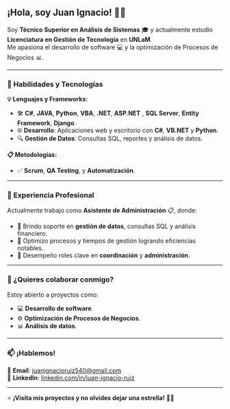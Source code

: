 ## **¡Hola, soy Juan Ignacio!** 👋🚀

Soy **Técnico Superior en Análisis de Sistemas** 🎓 y actualmente estudio **Licenciatura en Gestión de Tecnología** en **UNLaM**.  
Me apasiona el desarrollo de software 💻 y la optimización de Procesos de Negocios 📊.

---

### **🚀 Habilidades y Tecnologías**
**💡 Lenguajes y Frameworks:**
- 🛠 **C#**, **JAVA**, **Python**, **VBA**, **.NET**, **ASP.NET** , **SQL Server**, **Entity Framework**, **Django**.  
- 🌐 **Desarrollo**: Aplicaciones web y escritorio con **C#**, **VB.NET** y **Python**.  
- 🔍 **Gestión de Datos**: Consultas SQL, reportes y análisis de datos.

**📋 Metodologías:**
- ✅ **Scrum**, **QA Testing**, y **Automatización**.

---

### **💼 Experiencia Profesional**
Actualmente trabajo como **Asistente de Administración** 📋, donde:
- 🧠 Brindo soporte en **gestión de datos**, consultas SQL y análisis financiero.
- 🚀 Optimizo procesos y tiempos de gestión logrando eficiencias notables.
- 🤝 Desempeño roles clave en **coordinación** y **administración**.

---

### **🤝 ¿Quieres colaborar conmigo?**
Estoy abierto a proyectos como:
- 💻 **Desarrollo de software**.  
- ⚙️ **Optimización de Procesos de Negocios**.  
- 📊 **Análisis de datos**.

---

### **📫 ¡Hablemos!**
📩 **Email**: [juanignacioruiz540@gmail.com](mailto:juanignacioruiz540@gmail.com)  
💼 **LinkedIn**: [linkedin.com/in/juan-ignacio-ruiz](https://linkedin.com/in/juan-ignacio-ruiz)  

---

⭐ **¡Visita mis proyectos y no olvides dejar una estrella!** 🌟✨

